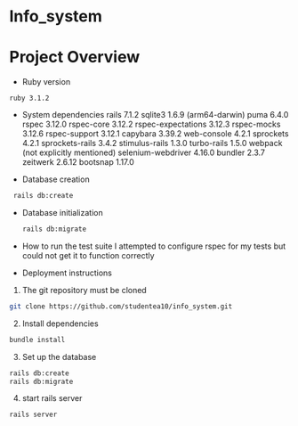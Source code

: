 # Info_system
# Project Overview

* Ruby version
```    
ruby 3.1.2
```
* System dependencies
 rails 7.1.2
sqlite3 1.6.9 (arm64-darwin)
puma 6.4.0
rspec 3.12.0
rspec-core 3.12.2
rspec-expectations 3.12.3
rspec-mocks 3.12.6
rspec-support 3.12.1
capybara 3.39.2
web-console 4.2.1
sprockets 4.2.1
sprockets-rails 3.4.2
stimulus-rails 1.3.0
turbo-rails 1.5.0
webpack (not explicitly mentioned)
selenium-webdriver 4.16.0
bundler 2.3.7
zeitwerk 2.6.12
bootsnap 1.17.0


* Database creation
  
 ```bash
  rails db:create
```

* Database initialization

  ```bash
  rails db:migrate
  ```

* How to run the test suite
  I attempted to configure rspec for my tests but could not get it to function correctly


* Deployment instructions
1. The git repository must be cloned
 ```bash
git clone https://github.com/studentea10/info_system.git
```
2. Install dependencies
```bash
bundle install
```

3. Set up the database
```bash
rails db:create
rails db:migrate
```
4. start rails server

```bash
rails server
```
